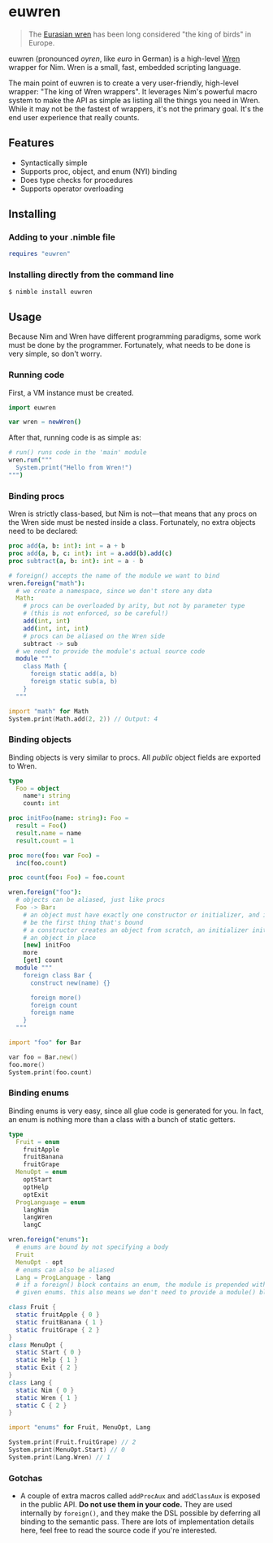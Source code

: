 # euwren

> The [Eurasian wren](https://en.wikipedia.org/wiki/Wren) has been long
> considered "the king of birds" in Europe.

euwren (pronounced _oyren_, like _euro_ in German) is a high-level
[Wren](https://github.com/wren-lang/wren) wrapper for Nim. Wren is a small,
fast, embedded scripting language.

The main point of euwren is to create a very user-friendly, high-level wrapper:
"The king of Wren wrappers". It leverages Nim's powerful macro system to make
the API as simple as listing all the things you need in Wren. While it may not
be the fastest of wrappers, it's not the primary goal. It's the end user
experience that really counts.

## Features

- Syntactically simple
- Supports proc, object, and enum (NYI) binding
- Does type checks for procedures
- Supports operator overloading

## Installing

### Adding to your .nimble file
```nim
requires "euwren"
```

### Installing directly from the command line
```bash
$ nimble install euwren
```

## Usage

Because Nim and Wren have different programming paradigms, some work must be
done by the programmer. Fortunately, what needs to be done is very simple, so
don't worry.

### Running code

First, a VM instance must be created.
```nim
import euwren

var wren = newWren()
```
After that, running code is as simple as:
```nim
# run() runs code in the 'main' module
wren.run("""
  System.print("Hello from Wren!")
""")
```

### Binding procs

Wren is strictly class-based, but Nim is not—that means that any procs on the
Wren side must be nested inside a class. Fortunately, no extra objects need to
be declared:

```nim
proc add(a, b: int): int = a + b
proc add(a, b, c: int): int = a.add(b).add(c)
proc subtract(a, b: int): int = a - b

# foreign() accepts the name of the module we want to bind
wren.foreign("math"):
  # we create a namespace, since we don't store any data
  Math:
    # procs can be overloaded by arity, but not by parameter type
    # (this is not enforced, so be careful!)
    add(int, int)
    add(int, int, int)
    # procs can be aliased on the Wren side
    subtract -> sub
  # we need to provide the module's actual source code
  module """
    class Math {
      foreign static add(a, b)
      foreign static sub(a, b)
    }
  """
```
```d
import "math" for Math
System.print(Math.add(2, 2)) // Output: 4
```

### Binding objects

Binding objects is very similar to procs. All *public* object fields are
exported to Wren.

```nim
type
  Foo = object
    name*: string
    count: int

proc initFoo(name: string): Foo =
  result = Foo()
  result.name = name
  result.count = 1

proc more(foo: var Foo) =
  inc(foo.count)

proc count(foo: Foo) = foo.count

wren.foreign("foo"):
  # objects can be aliased, just like procs
  Foo -> Bar:
    # an object must have exactly one constructor or initializer, and it must
    # be the first thing that's bound
    # a constructor creates an object from scratch, an initializer initializes
    # an object in place
    [new] initFoo
    more
    [get] count
  module """
    foreign class Bar {
      construct new(name) {}

      foreign more()
      foreign count
      foreign name
    }
  """
```
```d
import "foo" for Bar

var foo = Bar.new()
foo.more()
System.print(foo.count)
```

### Binding enums

Binding enums is very easy, since all glue code is generated for you.
In fact, an enum is nothing more than a class with a bunch of static getters.

```nim
type
  Fruit = enum
    fruitApple
    fruitBanana
    fruitGrape
  MenuOpt = enum
    optStart
    optHelp
    optExit
  ProgLanguage = enum
    langNim
    langWren
    langC

wren.foreign("enums"):
  # enums are bound by not specifying a body
  Fruit
  MenuOpt - opt
  # enums can also be aliased
  Lang = ProgLanguage - lang
  # if a foreign() block contains an enum, the module is prepended with the
  # given enums. this also means we don't need to provide a module() block here
```
```d
class Fruit {
  static fruitApple { 0 }
  static fruitBanana { 1 }
  static fruitGrape { 2 }
}
class MenuOpt {
  static Start { 0 }
  static Help { 1 }
  static Exit { 2 }
}
class Lang {
  static Nim { 0 }
  static Wren { 1 }
  static C { 2 }
}
```
```d
import "enums" for Fruit, MenuOpt, Lang

System.print(Fruit.fruitGrape) // 2
System.print(MenuOpt.Start) // 0
System.print(Lang.Wren) // 1
```

### Gotchas

- A couple of extra macros called `addProcAux` and `addClassAux` is exposed in
  the public API. **Do not use them in your code.** They are used internally by
  `foreign()`, and they make the DSL possible by deferring all binding to the
  semantic pass. There are lots of implementation details here, feel free to
  read the source code if you're interested.
